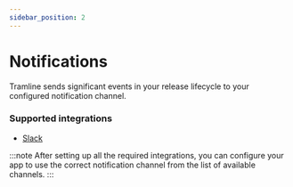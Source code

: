 ```yaml
---
sidebar_position: 2
---
```


# Notifications

Tramline sends significant events in your release lifecycle to your configured notification channel.

### Supported integrations

- [Slack](slack)

:::note
After setting up all the required integrations, you can configure your app to use the correct notification channel from the list of available channels.
:::
